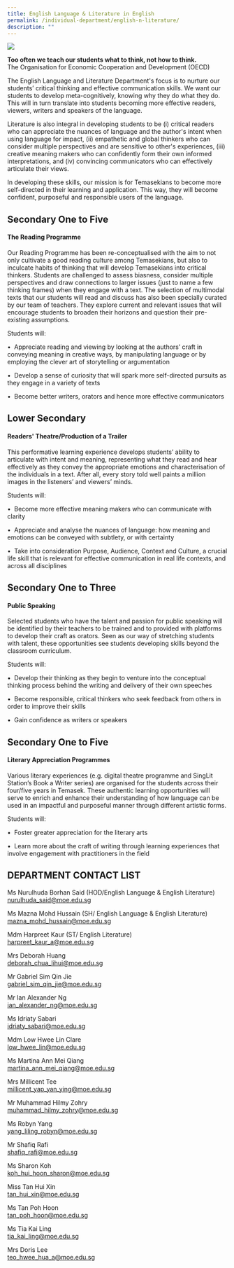 ```yaml
---
title: English Language & Literature in English
permalink: /individual-department/english-n-literature/
description: ""
---
```

![](/images/2023%20dept%20el.png)

**Too often we teach our students what to think, not how to think.**<br>
The Organisation for Economic Cooperation and Development (OECD)

The English Language and Literature Department's focus is to nurture our students’ critical thinking and effective communication skills. We want our students to develop meta-cognitively, knowing why they do what they do. This will in turn translate into students becoming more effective readers, viewers, writers and speakers of the language.

Literature is also integral in developing students to be (i) critical readers who can appreciate the nuances of language and the author's intent when using language for impact, (ii) empathetic and global thinkers who can consider multiple perspectives and are sensitive to other's experiences, (iii) creative meaning makers who can confidently form their own informed interpretations, and (iv) convincing communicators who can effectively articulate their views.

In developing these skills, our mission is for Temasekians to become more self-directed in their learning and application. This way, they will become confident, purposeful and responsible users of the language.&nbsp;

## Secondary One to Five
#### The Reading Programme
Our Reading Programme has been re-conceptualised with the aim to not only cultivate a good reading culture among Temasekians, but also to inculcate habits of thinking that will develop Temasekians into critical thinkers. Students are challenged to assess biasness, consider multiple perspectives and draw connections to larger issues (just to name a few thinking frames) when they engage with a text. The selection of multimodal texts that our students will read and discuss has also been specially curated by our team of teachers. They explore current and relevant issues that will encourage students to broaden their horizons and question their pre-existing assumptions.

Students will:

•&nbsp; Appreciate reading and viewing by looking at the authors’ craft in conveying meaning in creative ways, by manipulating language or by employing the clever art of storytelling or argumentation

•&nbsp;&nbsp;Develop a sense of curiosity that will spark more self-directed pursuits as they engage in a variety of texts

•&nbsp;&nbsp;Become better writers, orators and hence more effective communicators

## Lower Secondary
#### Readers' Theatre/Production of a Trailer

This performative learning experience develops students’ ability to articulate with intent and meaning, representing what they read and hear effectively as they convey the appropriate emotions and characterisation of the individuals in a text. After all, every story told well paints a million images in the listeners’ and viewers’ minds.

Students will:

•&nbsp;&nbsp;Become more effective meaning makers who can communicate with clarity

•&nbsp;&nbsp;Appreciate and analyse the nuances of language: how meaning and emotions can be conveyed with subtlety, or with certainty

•&nbsp;&nbsp;Take into consideration Purpose, Audience, Context and Culture, a crucial life skill that is relevant for effective communication in real life contexts, and across all disciplines

## Secondary One to Three

#### Public Speaking

Selected students who have the talent and passion for public speaking will be identified by their teachers to be trained and to provided with platforms to develop their craft as orators. Seen as our way of stretching students with talent, these opportunities see students developing skills beyond the classroom curriculum.

Students will:

•&nbsp;&nbsp;Develop their thinking as they begin to venture into the conceptual thinking process behind the writing and delivery of their own speeches

•&nbsp;&nbsp;Become responsible, critical thinkers who seek feedback from others in order to improve their skills

•&nbsp;&nbsp;Gain confidence as writers or speakers

## Secondary One to Five  
#### Literary Appreciation Programmes

Various literary experiences (e.g. digital theatre programme and SingLit Station’s Book a Writer series) are organised for the students across their four/five years in Temasek. These authentic learning opportunities will serve to enrich and enhance their understanding of how language can be used in an impactful and purposeful manner through different artistic forms.

Students will:

•&nbsp;&nbsp;Foster greater appreciation for the literary arts

•&nbsp;&nbsp;Learn more about the craft of writing through learning experiences that involve engagement with practitioners in the field

## DEPARTMENT CONTACT LIST&nbsp;


Ms Nurulhuda Borhan Said (HOD/English Language &amp; English Literature)  
nurulhuda_said@moe.edu.sg  

  
Ms Mazna Mohd Hussain (SH/ English Language &amp; English Literature)  
mazna_mohd_hussain@moe.edu.sg  

  

Mdm Harpreet Kaur (ST/ English Literature)  
harpreet_kaur_a@moe.edu.sg  

  

Mrs Deborah Huang  
deborah_chua_lihui@moe.edu.sg

  

Mr Gabriel Sim Qin Jie  
gabriel_sim_qin_jie@moe.edu.sg

  

Mr Ian Alexander Ng  
ian_alexander_ng@moe.edu.sg

  

Ms Idriaty Sabari  
idriaty_sabari@moe.edu.sg

  

Mdm Low Hwee Lin Clare  
low_hwee_lin@moe.edu.sg

  

Ms Martina Ann Mei Qiang  
martina_ann_mei_qiang@moe.edu.sg

  

Mrs Millicent Tee  
millicent_yap_yan_ying@moe.edu.sg  

  

Mr Muhammad Hilmy Zohry  
muhammad_hilmy_zohry@moe.edu.sg  

  

Ms Robyn Yang  
yang_liling_robyn@moe.edu.sg

  

Mr Shafiq Rafi  
shafiq_rafi@moe.edu.sg  


Ms Sharon Koh  
koh_hui_hoon_sharon@moe.edu.sg
  

Miss Tan Hui Xin  
tan_hui_xin@moe.edu.sg  

  

Ms Tan Poh Hoon  
tan_poh_hoon@moe.edu.sg

  

Ms Tia Kai Ling  
tia_kai_ling@moe.edu.sg

Mrs Doris Lee  
teo_hwee_hua_a@moe.edu.sg